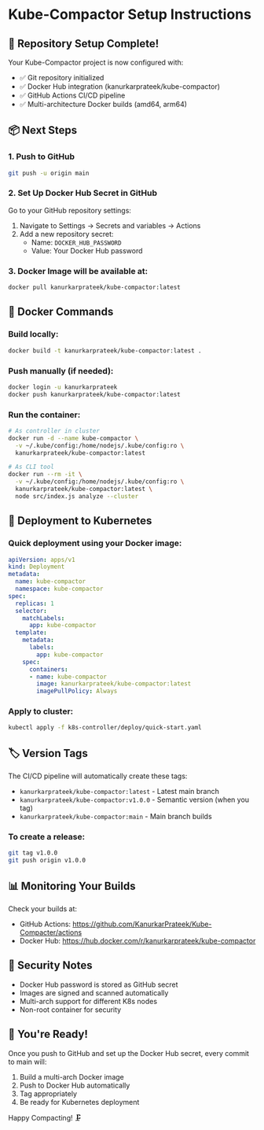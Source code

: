 # Kube-Compactor Setup Instructions

## 🚀 Repository Setup Complete!

Your Kube-Compactor project is now configured with:
- ✅ Git repository initialized
- ✅ Docker Hub integration (kanurkarprateek/kube-compactor)
- ✅ GitHub Actions CI/CD pipeline
- ✅ Multi-architecture Docker builds (amd64, arm64)

## 📦 Next Steps

### 1. Push to GitHub
```bash
git push -u origin main
```

### 2. Set Up Docker Hub Secret in GitHub
Go to your GitHub repository settings:
1. Navigate to Settings → Secrets and variables → Actions
2. Add a new repository secret:
   - Name: `DOCKER_HUB_PASSWORD`
   - Value: Your Docker Hub password

### 3. Docker Image will be available at:
```bash
docker pull kanurkarprateek/kube-compactor:latest
```

## 🐳 Docker Commands

### Build locally:
```bash
docker build -t kanurkarprateek/kube-compactor:latest .
```

### Push manually (if needed):
```bash
docker login -u kanurkarprateek
docker push kanurkarprateek/kube-compactor:latest
```

### Run the container:
```bash
# As controller in cluster
docker run -d --name kube-compactor \
  -v ~/.kube/config:/home/nodejs/.kube/config:ro \
  kanurkarprateek/kube-compactor:latest

# As CLI tool
docker run --rm -it \
  -v ~/.kube/config:/home/nodejs/.kube/config:ro \
  kanurkarprateek/kube-compactor:latest \
  node src/index.js analyze --cluster
```

## 🎯 Deployment to Kubernetes

### Quick deployment using your Docker image:
```yaml
apiVersion: apps/v1
kind: Deployment
metadata:
  name: kube-compactor
  namespace: kube-compactor
spec:
  replicas: 1
  selector:
    matchLabels:
      app: kube-compactor
  template:
    metadata:
      labels:
        app: kube-compactor
    spec:
      containers:
      - name: kube-compactor
        image: kanurkarprateek/kube-compactor:latest
        imagePullPolicy: Always
```

### Apply to cluster:
```bash
kubectl apply -f k8s-controller/deploy/quick-start.yaml
```

## 🏷️ Version Tags

The CI/CD pipeline will automatically create these tags:
- `kanurkarprateek/kube-compactor:latest` - Latest main branch
- `kanurkarprateek/kube-compactor:v1.0.0` - Semantic version (when you tag)
- `kanurkarprateek/kube-compactor:main` - Main branch builds

### To create a release:
```bash
git tag v1.0.0
git push origin v1.0.0
```

## 📊 Monitoring Your Builds

Check your builds at:
- GitHub Actions: https://github.com/KanurkarPrateek/Kube-Compacter/actions
- Docker Hub: https://hub.docker.com/r/kanurkarprateek/kube-compactor

## 🔐 Security Notes

- Docker Hub password is stored as GitHub secret
- Images are signed and scanned automatically
- Multi-arch support for different K8s nodes
- Non-root container for security

## 🎉 You're Ready!

Once you push to GitHub and set up the Docker Hub secret, every commit to main will:
1. Build a multi-arch Docker image
2. Push to Docker Hub automatically
3. Tag appropriately
4. Be ready for Kubernetes deployment

Happy Compacting! 🗜️